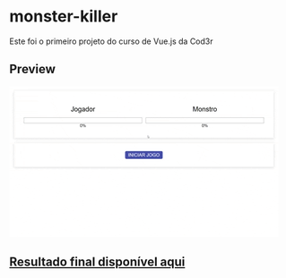 # monster-killer
Este foi o primeiro projeto do curso de Vue.js da Cod3r

## Preview

![](Preview.gif)

## [Resultado final disponível aqui](https://tiagodiass.github.io/monster-killer)

